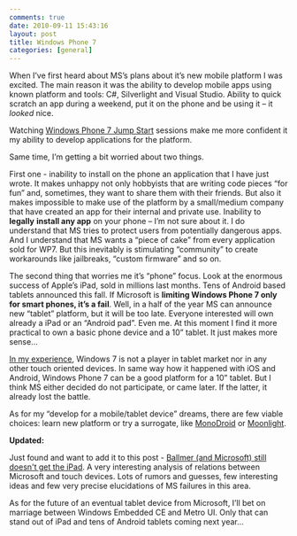 ```yaml
---
comments: true
date: 2010-09-11 15:43:16
layout: post
title: Windows Phone 7
categories: [general]
---
```


When I’ve first heard about MS’s plans about it’s new mobile platform I was excited. The main reason it was the ability to develop mobile apps using known platform and tools: C#, Silverlight and Visual Studio. Ability to quick scratch an app during a weekend, put it on the phone and be using it – it *looked* nice.

Watching [Windows Phone 7 Jump Start](http://channel9.msdn.com/posts/egibson/Windows-Phone-7-Jump-Start-Session-1-of-12-Introduction/) sessions make me more confident it my ability to develop applications for the platform. 

Same time, I’m getting a bit worried about two things.

First one - inability to install on the phone an application that I have just wrote. It makes unhappy not only hobbyists that are writing code pieces “for fun” and, sometimes, they want to share them with their friends. But also it makes impossible to make use of the platform by a small/medium company that have created an app for their internal and private use. Inability to **legally** **install any app** on your phone – I’m not sure about it. I do understand that MS tries to protect users from potentially dangerous apps. And I understand that MS wants a “piece of cake” from every application sold for WP7. But this inevitably is stimulating “community” to create workarounds like jailbreaks, “custom firmware” and so on.

The second thing that worries me it’s “phone” focus. Look at the enormous success of Apple’s iPad, sold in millions last months. Tens of Android based tablets announced this fall. If Microsoft is **limiting Windows Phone 7 only for smart phones, it’s a fail**. Well, in a half of the year MS can announce new “tablet” platform, but it will be too late. Everyone interested will own already a iPad or an “Android pad”. Even me. At this moment I find it more practical to own a basic phone device and a 10” tablet. It just makes more sense…

[In my experience](http://blog.caraulean.com/2010/04/14/microsoft-techdays-2010-geneva-day-1/), Windows 7 is not a player in tablet market nor in any other touch oriented devices. In same way how it happened with iOS and Android, Windows Phone 7 can be a good platform for a 10” tablet. But I think MS either decided do not participate, or came later. If the latter, it already lost the battle.

As for my “develop for a mobile/tablet device” dreams, there are few viable choices: learn new platform or try a surrogate, like [MonoDroid](http://www.go-mono.com/monodroid/) or [Moonlight](http://www.mono-project.com/Moonlight).

**Updated:**

Just found and want to add it to this post - [Ballmer (and Microsoft) still doesn't get the iPad](http://arstechnica.com/microsoft/news/2010/07/ballmer-and-microsoft-still-doesnt-get-the-ipad.ars). A very interesting analysis of relations between Microsoft and touch devices. Lots of rumors and guesses, few interesting ideas and few very precise elucidations of MS failures in this area. 

As for the future of an eventual tablet device from Microsoft, I’ll bet on marriage between Windows Embedded CE and Metro UI. Only that can stand out of iPad and tens of Android tablets coming next year...
